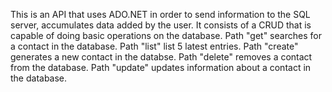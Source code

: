 This is an API that uses ADO.NET in order to send information to the SQL server, accumulates data added by the user.
It consists of a CRUD that is capable of doing basic operations on the database.
Path "get" searches for a contact in the database.
Path "list" list 5 latest entries.
Path "create" generates a new contact in the databse.
Path "delete" removes a contact from the database.
Path "update" updates information about a contact in the database.